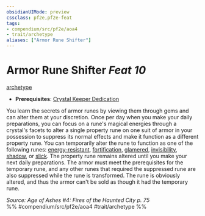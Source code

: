 ```yaml
---
obsidianUIMode: preview
cssclass: pf2e,pf2e-feat
tags:
- compendium/src/pf2e/aoa4
- trait/archetype
aliases: ["Armor Rune Shifter"]
---
```

# Armor Rune Shifter  *Feat 10*  
[archetype](../../rules/traits/archetype.md)  

- **Prerequisites**: [Crystal Keeper Dedication](crystal-keeper-dedication-aoa4.md)

You learn the secrets of armor runes by viewing them through gems and can alter them at your discretion. Once per day when you make your daily preparations, you can focus on a rune's magical energies through a crystal's facets to alter a single property rune on one suit of armor in your possession to suppress its normal effects and make it function as a different property rune. You can temporarily alter the rune to function as one of the following runes: [energy-resistant](../equipment/items/energy-resistant.md), [fortification](../equipment/items/fortification.md), [glamered](../equipment/items/glamered.md), [invisibility](../equipment/items/invisibility.md), [shadow](../equipment/items/shadow.md), or [slick](../equipment/items/slick.md). The property rune remains altered until you make your next daily preparations. The armor must meet the prerequisites for the temporary rune, and any other runes that required the suppressed rune are also suppressed while the rune is transformed. The rune is obviously altered, and thus the armor can't be sold as though it had the temporary rune.

*Source: Age of Ashes #4: Fires of the Haunted City p. 75*  
%% #compendium/src/pf2e/aoa4 #trait/archetype %%